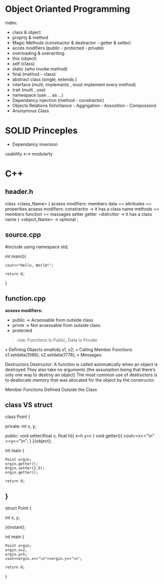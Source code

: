 Object Orianted Programming
============================
index:
- class & object
- proprty & method
- Magic Methods (constractor & destractor - getter & setter)
- acces modifiers (public - protected - private)
- overloading & overwriting
- this (object)
- self (class)
- static (who invoke method)
- final (method - class)
- abstract class (single, extends )
- interface (multi, implements , must implement every method)
- trait (multi , use)
- namespace (use .\.\. as ...)
- Dependancy injection (method - constractor)
- Objects Relations (Inhiritance - Aggrigation - Assosition - Compossion)
- Anonymous Class


SOLID Princeples
=================
- Dependancy inversion

usability <--> modularty











C++
====


header.h
--------

class <class_Name> {
acsess modifiers:
members data == attributes == properities
acsess modifiers:
constractor -> it has a class name
methods == members function == massages
setter
getter
~distrcttor -> it has a class name
} <object_Name> -> optional ;




source.cpp
----------
#include <iostream>
using namespace std;

int main(){

    cout<<"Hello, World!";

    return 0;
}



function.cpp
-------------





**acsess modifiers:**
- public -> Acsessable from outside class
- privte -> Not acsessable from outside class
- protected


> role: Functions Is Public, Data Is Private

• Defining Objects
smallobj s1, s2;
• Calling Member Functions
s1.setdata(1066);
s2.setdata(1776);
• Messages






Destructors
Destructor: A function is
called automatically when
an object is destroyed
They also take no arguments (the assumption being that there’s only one way to destroy an object)
The most common use of destructors is to deallocate memory that was allocated for the object by the constructor.








Member Functions Defined Outside the Class


class VS struct
----------------

class Point {

private:
    int x,
        y;

public:
    void setter(float v, float h){
        x=h
        y=v
    }
    void getter(){
        cout<<x<<"\n"<<y<<"\n";
    }
}\{object\};




int main {

    Point orgin;
    orgin.getter();
    0rgin.setter(2,5);
    orgin.getter();
    
    return 0;
}
------------------------------------------------------------

struct Point {

int x,
    y;

}\{instant\};

int main {

    Point orgin;
    orgin.x=2,
    orgin.y=5;
    cout<<orgin.x<<"\n"<<orgin.y<<"\n";

    return 0;
}
